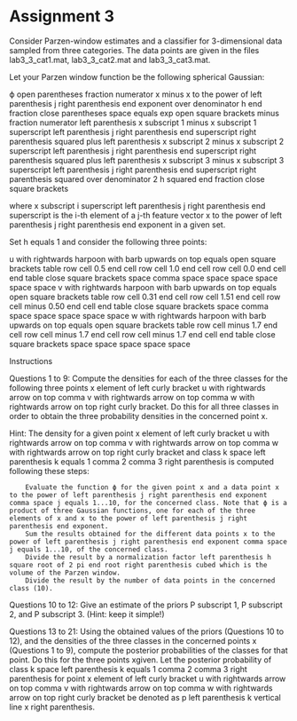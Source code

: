 # Assignment 3

Consider Parzen-window estimates and a classifier for 3-dimensional data sampled from three categories. The data points are given in the files lab3_3_cat1.mat, lab3_3_cat2.mat and lab3_3_cat3.mat.

Let your Parzen window function be the following spherical Gaussian:

ϕ open parentheses fraction numerator x minus x to the power of left parenthesis j right parenthesis end exponent over denominator h end fraction close parentheses space equals exp open square brackets minus fraction numerator left parenthesis x subscript 1 minus x subscript 1 superscript left parenthesis j right parenthesis end superscript right parenthesis squared plus left parenthesis x subscript 2 minus x subscript 2 superscript left parenthesis j right parenthesis end superscript right parenthesis squared plus left parenthesis x subscript 3 minus x subscript 3 superscript left parenthesis j right parenthesis end superscript right parenthesis squared over denominator 2 h squared end fraction close square brackets

where x subscript i superscript left parenthesis j right parenthesis end superscript is the i-th element of a j-th feature vector x to the power of left parenthesis j right parenthesis end exponent in a given set.

Set h equals 1 and consider the following three points: 

u with rightwards harpoon with barb upwards on top equals open square brackets table row cell 0.5 end cell row cell 1.0 end cell row cell 0.0 end cell end table close square brackets space comma space space space space space space v with rightwards harpoon with barb upwards on top equals open square brackets table row cell 0.31 end cell row cell 1.51 end cell row cell minus 0.50 end cell end table close square brackets space comma space space space space space w with rightwards harpoon with barb upwards on top equals open square brackets table row cell minus 1.7 end cell row cell minus 1.7 end cell row cell minus 1.7 end cell end table close square brackets space space space space space

 


Instructions

Questions 1 to 9: Compute the densities for each of the three classes for the following three points  x element of left curly bracket u with rightwards arrow on top comma v with rightwards arrow on top comma w with rightwards arrow on top right curly bracket. Do this for all three classes in order to obtain the three probability densities in the concerned point x.

Hint: The density for a given point x element of left curly bracket u with rightwards arrow on top comma v with rightwards arrow on top comma w with rightwards arrow on top right curly bracket and class k space left parenthesis k equals 1 comma 2 comma 3 right parenthesis is computed following these steps: 

        Evaluate the function ϕ for the given point x and a data point x to the power of left parenthesis j right parenthesis end exponent comma space j equals 1...10, for the concerned class. Note that ϕ is a product of three Gaussian functions, one for each of the three elements of x and x to the power of left parenthesis j right parenthesis end exponent.
        Sum the results obtained for the different data points x to the power of left parenthesis j right parenthesis end exponent comma space j equals 1...10, of the concerned class.
        Divide the result by a normalization factor left parenthesis h square root of 2 pi end root right parenthesis cubed which is the volume of the Parzen window.
        Divide the result by the number of data points in the concerned class (10).



Questions 10 to 12: Give an estimate of the priors P subscript 1, P subscript 2, and P subscript 3.  (Hint: keep it simple!) 


Questions 13 to 21: Using the obtained values of the priors (Questions 10 to 12), and the densities of the three classes in the concerned points x (Questions 1 to 9), compute the posterior probabilities of the classes for that point. Do this for the three points xgiven. Let the posterior probability of class k space left parenthesis k equals 1 comma 2 comma 3 right parenthesis for point x element of left curly bracket u with rightwards arrow on top comma v with rightwards arrow on top comma w with rightwards arrow on top right curly bracket be denoted as p left parenthesis k vertical line x right parenthesis. 